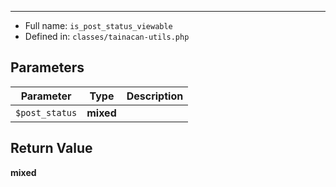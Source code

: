 
***

* Full name: `is_post_status_viewable`
* Defined in: `classes/tainacan-utils.php`

## Parameters

| Parameter      | Type      | Description |
|----------------|-----------|-------------|
| `$post_status` | **mixed** |             |

## Return Value

**mixed**
